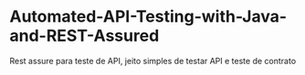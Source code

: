 # Automated-API-Testing-with-Java-and-REST-Assured
Rest assure para teste de API, jeito simples de testar API e teste de contrato
